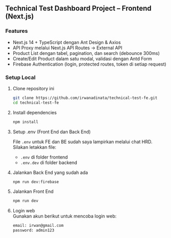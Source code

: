 ## Technical Test Dashboard Project – Frontend (Next.js)

### Features
- Next.js 14 + TypeScript dengan Ant Design & Axios
- API Proxy melalui Next.js API Routes → External API
- Product List dengan tabel, pagination, dan search (debounce 300ms)
- Create/Edit Product dalam satu modal, validasi dengan Antd Form
- Firebase Authentication (login, protected routes, token di setiap request)

### Setup Local

1. Clone repository ini

   ```bash
   git clone https://github.com/irwanadinata/technical-test-fe.git
   cd technical-test-fe
   ```

2. Install dependencies

   ```bash
   npm install
   ```

3. Setup .env (Front End dan Back End)

   File `.env` untuk FE dan BE sudah saya lampirkan melalui chat HRD.<br>
   Silakan letakkan file:<br>

   - `.env` di folder frontend<br>
   - `.env.dev` di folder backend

4. Jalankan Back End yang sudah ada

   ```bash
   npm run dev:firebase
   ```

5. Jalankan Front End

   ```bash
   npm run dev
   ```

6. Login web<br>
   Gunakan akun berikut untuk mencoba login web:

   ```bash
   email: irwan@gmail.com
   password: admin123
   ```
